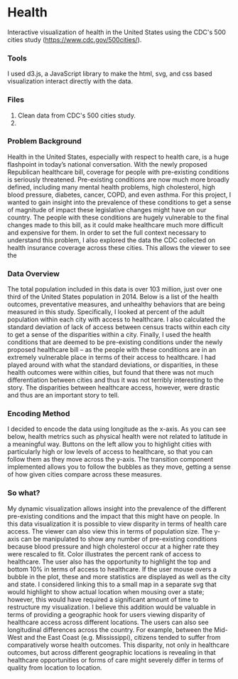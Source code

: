# Health
Interactive visualization of health in the United States using the CDC's 500 cities study (https://www.cdc.gov/500cities/). 

### Tools
I used d3.js, a JavaScript library to make the html, svg, and css based visualization interact directly with the data.
### Files
1. Clean data from CDC's 500 cities study.
2. 

### Problem Background
Health in the United States, especially with respect to health care, is a huge flashpoint in today’s national conversation. With the newly proposed Republican healthcare bill, coverage for people with pre-existing conditions is seriously threatened. Pre-existing conditions are now much more broadly defined, including many mental health problems, high cholesterol, high blood pressure, diabetes, cancer, COPD, and even asthma.
For this project, I wanted to gain insight into the prevalence of these conditions to get a sense of magnitude of impact these legislative changes might have on our country. The people with these conditions are hugely vulnerable to the final changes made to this bill, as it could make healthcare much more difficult and expensive for them. In order to set the full context necessary to understand this problem, I also explored the data the CDC collected on health insurance coverage across these cities. This allows the viewer to see the 

### Data Overview
The total population included in this data is over 103 million, just over one third of the United States population in 2014. Below is a list of the health outcomes, preventative measures, and unhealthy behaviors that are being measured in this study.
Specifically, I looked at percent of the adult population within each city with access to healthcare. I also calculated the standard deviation of lack of access between census tracts within each city to get a sense of the disparities within a city. 
Finally, I used the health conditions that are deemed to be pre-existing conditions under the newly proposed healthcare bill – as the people with these conditions are in an extremely vulnerable place in terms of their access to healthcare. I had played around with what the standard deviations, or disparities, in these health outcomes were within cities, but found that there was not much differentiation between cities and thus it was not terribly interesting to the story. The disparities between healthcare access, however, were drastic and thus are an important story to tell.

### Encoding Method
I decided to encode the data using longitude as the x-axis. As you can see below, health metrics such as physical health were not related to latitude in a meaningful way.
Buttons on the left allow you to highlight cities with particularly high or low levels of access to healthcare, so that you can follow them as they move across the y-axis. The transition component implemented allows you to follow the bubbles as they move, getting a sense of how given cities compare across these measures.

### So what?
My dynamic visualization allows insight into the prevalence of the different pre-existing conditions and the impact that this might have on people. In this data visualization it is possible to view disparity in terms of health care access. The viewer can also view this in terms of population size. The y-axis can be manipulated to show any number of pre-existing conditions because blood pressure and high cholesterol occur at a higher rate they were rescaled to fit. Color illustrates the percent rank of access to healthcare. The user also has the opportunity to highlight the top and bottom 10% in terms of access to healthcare. If the user mouse overs a bubble in the plot, these and more statistics are displayed as well as the city and state.  I considered linking this to a small map in a separate svg that would highlight to show actual location when mousing over a state; however, this would have required a significant amount of time to restructure my visualization. I believe this addition would be valuable in terms of providing a geographic hook for users viewing disparity of healthcare access across different locations. The users can also see longitudinal differences across the country. For example, between the Mid-West and the East Coast (e.g. Mississippi), citizens tended to suffer from comparatively worse health outcomes. This disparity, not only in healthcare outcomes, but across different geographic locations is revealing in that healthcare opportunities or forms of care might severely differ in terms of quality from location to location.  

